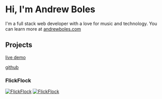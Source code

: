 # Hi, I'm Andrew Boles

I'm a full stack web developer with a love for music and technology. You can learn more at [andrewboles.com](https://andrewboles.com)

## Projects
[live demo](https://flickflock.xyz)

[github](https://github.com/andrewboles/flickflock)

### FlickFlock
[![FlickFlock](https://s3.us-central-1.wasabisys.com/gitprofile/f1.PNG)](https://github.com/andrewboles/flickflock)                                                              [![FlickFlock](https://s3.us-central-1.wasabisys.com/gitprofile/f3.PNG)](https://github.com/andrewboles/flickflock)
